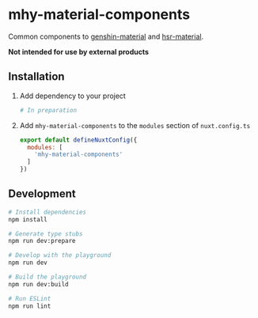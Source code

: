 # mhy-material-components

Common components to [genshin-material][genshin-material-repo-url] and [hsr-material][hsr-material-repo-url].

**Not intended for use by external products**

## Installation

1. Add dependency to your project

    ```bash
    # In preparation
   ```

2. Add `mhy-material-components` to the `modules` section of `nuxt.config.ts`

    ```js
    export default defineNuxtConfig({
      modules: [
        'mhy-material-components'
      ]
    })
    ```

## Development

```bash
# Install dependencies
npm install

# Generate type stubs
npm run dev:prepare

# Develop with the playground
npm run dev

# Build the playground
npm run dev:build

# Run ESLint
npm run lint
```

<!-- Links -->
[genshin-material-repo-url]: https://github.com/chika3742/genshin-material
[hsr-material-repo-url]: https://github.com/chika3742/hsr-material
